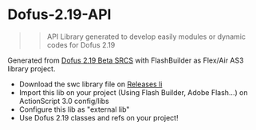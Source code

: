 Dofus-2.19-API
==============

>>API Library generated to develop easily modules or dynamic codes for Dofus 2.19

Generated from [Dofus 2.19 Beta SRCS](https://github.com/Emudofus/Dofus/tree/master2) with FlashBuilder as Flex/Air AS3 library project.

* Download the swc library file on [Releases li](https://github.com/Alleos13/Dofus-2.19-API/releases)
* Import this lib on your project (Using Flash Builder, Adobe Flash...) on ActionScript 3.0 config/libs
* Configure this lib as "external lib"
* Use Dofus 2.19 classes and refs on your project!
